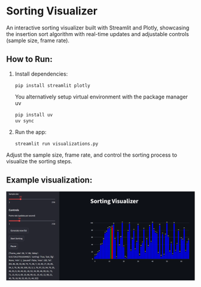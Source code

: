 # Sorting Visualizer

An interactive sorting visualizer built with Streamlit and Plotly, showcasing the insertion sort algorithm with real-time updates and adjustable controls (sample size, frame rate).



## How to Run:
1. Install dependencies:
    ```
    pip install streamlit plotly
    ```
    You alternatively setup virtual environment with the package manager uv
    ```
    pip install uv
    uv sync
    ```
2. Run the app:
    ```
    streamlit run visualizations.py
    ```

Adjust the sample size, frame rate, and control the sorting process to visualize the sorting steps.

## Example visualization: 

![Sorting Visualizer](images/example.png)
